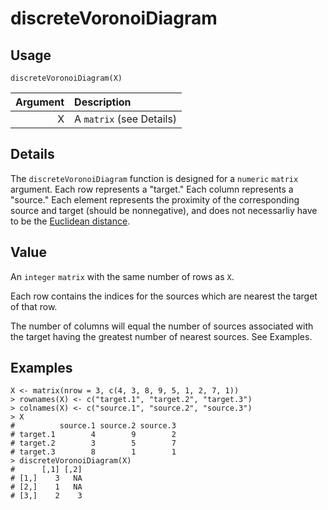 discreteVoronoiDiagram
======================

Usage
-----

    discreteVoronoiDiagram(X)

| Argument | Description              |
| -------: | :----------------------- |
|        X | A `matrix` (see Details) |

Details
-------

The `discreteVoronoiDiagram` function is designed for a `numeric` `matrix` argument.
Each row represents a "target."
Each column represents a "source."
Each element represents the proximity of the corresponding source and target
(should be nonnegative), and
does not necessarliy have to be the
[Euclidean distance](https://en.wikipedia.org/wiki/Euclidean_distance).

Value
-----

An `integer` `matrix` with the same number of rows as `X`.

Each row contains the indices for the sources which are nearest
the target of that row.

The number of columns will equal the number of sources
associated with the target having the greatest number of
nearest sources. See Examples.

Examples
--------

    X <- matrix(nrow = 3, c(4, 3, 8, 9, 5, 1, 2, 7, 1))
    > rownames(X) <- c("target.1", "target.2", "target.3")
    > colnames(X) <- c("source.1", "source.2", "source.3")
    > X
    #          source.1 source.2 source.3
    # target.1        4        9        2
    # target.2        3        5        7
    # target.3        8        1        1
    > discreteVoronoiDiagram(X)
    #      [,1] [,2]
    # [1,]    3   NA
    # [2,]    1   NA
    # [3,]    2    3
